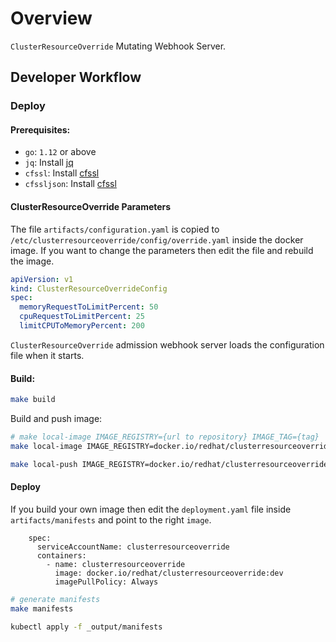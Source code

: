 # Overview
`ClusterResourceOverride` Mutating Webhook Server.

## Developer Workflow
### Deploy
#### Prerequisites:
* `go`: `1.12` or above
* `jq`: Install [jq](https://stedolan.github.io/jq)
* `cfssl`: Install [cfssl](https://github.com/cloudflare/cfssl)
* `cfssljson`: Install [cfssl](https://github.com/cloudflare/cfssl)

#### ClusterResourceOverride Parameters
The file `artifacts/configuration.yaml` is copied to `/etc/clusterresourceoverride/config/override.yaml` inside the docker image. If you want to change the parameters then edit the file and rebuild the image.
```yaml
apiVersion: v1
kind: ClusterResourceOverrideConfig
spec:
  memoryRequestToLimitPercent: 50
  cpuRequestToLimitPercent: 25
  limitCPUToMemoryPercent: 200
```

`ClusterResourceOverride` admission webhook server loads the configuration file when it starts. 

#### Build:
```bash
make build
```

Build and push image:
```bash
# make local-image IMAGE_REGISTRY={url to repository} IMAGE_TAG={tag}
make local-image IMAGE_REGISTRY=docker.io/redhat/clusterresourceoverride IMAGE_TAG=dev

make local-push IMAGE_REGISTRY=docker.io/redhat/clusterresourceoverride IMAGE_TAG=dev
```

#### Deploy
If you build your own image then edit the `deployment.yaml` file inside `artifacts/manifests` and point to the right `image`.
```
    spec:
      serviceAccountName: clusterresourceoverride
      containers:
        - name: clusterresourceoverride
          image: docker.io/redhat/clusterresourceoverride:dev
          imagePullPolicy: Always

```  

```bash
# generate manifests
make manifests

kubectl apply -f _output/manifests
```
